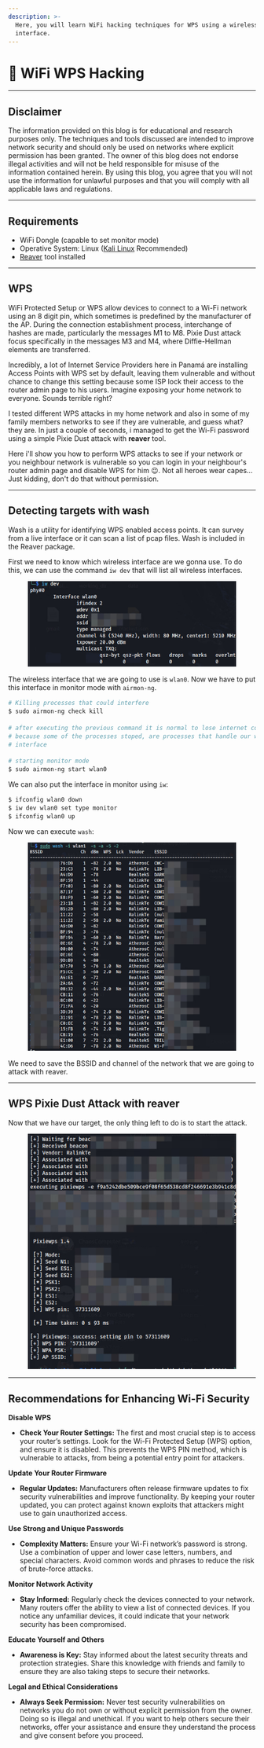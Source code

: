 ```yaml
---
description: >-
  Here, you will learn WiFi hacking techniques for WPS using a wireless
  interface.
---
```


# 🛜 WiFi WPS Hacking

***

## Disclaimer

The information provided on this blog is for educational and research purposes only. The techniques and tools discussed are intended to improve network security and should only be used on networks where explicit permission has been granted. The owner of this blog does not endorse illegal activities and will not be held responsible for misuse of the information contained herein. By using this blog, you agree that you will not use the information for unlawful purposes and that you will comply with all applicable laws and regulations.

***

## Requirements

* WiFi Dongle (capable to set monitor mode)
* Operative System: Linux ([Kali Linux](https://www.kali.org/) Recommended)
* [Reaver](https://www.kali.org/tools/reaver/) tool installed

***

## WPS&#x20;

WiFi Protected Setup or WPS allow devices to connect to a Wi-Fi network using an 8 digit pin, which sometimes is predefined by the manufacturer of the AP. During the connection establishment process, interchange of hashes are made, particularly the messages M1 to M8. Pixie Dust attack focus specifically in the messages M3 and M4, where Diffie-Hellman elements are transferred.&#x20;

Incredibly, a lot of Internet Service Providers here in Panamá are installing Access Points with WPS set by default, leaving them vulnerable and without chance to change this setting because some ISP lock their access to the router admin page to his users. Imagine exposing your home network to everyone. Sounds terrible right?

I tested different WPS attacks in my home network and also in some of my family members networks to see if they are vulnerable, and guess what? they are. In just a couple of seconds, i managed to get the Wi-Fi password using a simple Pixie Dust attack with **reaver** tool.&#x20;

Here i'll show you how to perform WPS attacks to see if your network or you neighbour network is vulnerable so you can login in your neighbour's router admin page and disable WPS for him :wink:. Not all heroes wear capes... Just kidding, don't do that without permission.

***

## Detecting targets with wash

Wash is a utility for identifying WPS enabled access points. It can survey from a live interface or it can scan a list of pcap files. Wash is included in the Reaver package.

First we need to know which wireless interface are we gonna use. To do this, we can use the command `iw dev` that will list all wireless interfaces.

<figure><img src="../../../.gitbook/assets/imagen (23).png" alt=""><figcaption></figcaption></figure>

The wireless interface that we are going to use is `wlan0`. Now we have to put this interface in monitor mode with `airmon-ng`.

```bash
# Killing processes that could interfere
$ sudo airmon-ng check kill

# after executing the previous command it is normal to lose internet connection.
# because some of the processes stoped, are processes that handle our wireless 
# interface

# starting monitor mode
$ sudo airmon-ng start wlan0
```

We can also put the interface in monitor using `iw`:

```bash
$ ifconfig wlan0 down
$ iw dev wlan0 set type monitor
$ ifconfig wlan0 up
```

Now we can execute `wash`:

<figure><img src="../../../.gitbook/assets/imagen (24).png" alt=""><figcaption></figcaption></figure>

We need to save the BSSID and channel of the network that we are going to attack with reaver.

***

## WPS Pixie Dust Attack with reaver

Now that we have our target, the only thing left to do is to start the attack.

<figure><img src="../../../.gitbook/assets/imagen (25).png" alt=""><figcaption></figcaption></figure>

***

## Recommendations for Enhancing Wi-Fi Security

**Disable WPS**

* **Check Your Router Settings:** The first and most crucial step is to access your router’s settings. Look for the Wi-Fi Protected Setup (WPS) option, and ensure it is disabled. This prevents the WPS PIN method, which is vulnerable to attacks, from being a potential entry point for attackers.&#x20;

**Update Your Router Firmware**

* **Regular Updates:** Manufacturers often release firmware updates to fix security vulnerabilities and improve functionality. By keeping your router updated, you can protect against known exploits that attackers might use to gain unauthorized access.

**Use Strong and Unique Passwords**

* **Complexity Matters:** Ensure your Wi-Fi network’s password is strong. Use a combination of upper and lower case letters, numbers, and special characters. Avoid common words and phrases to reduce the risk of brute-force attacks.

**Monitor Network Activity**

* **Stay Informed:** Regularly check the devices connected to your network. Many routers offer the ability to view a list of connected devices. If you notice any unfamiliar devices, it could indicate that your network security has been compromised.

**Educate Yourself and Others**

* **Awareness is Key:** Stay informed about the latest security threats and protection strategies. Share this knowledge with friends and family to ensure they are also taking steps to secure their networks.

**Legal and Ethical Considerations**

* **Always Seek Permission:** Never test security vulnerabilities on networks you do not own or without explicit permission from the owner. Doing so is illegal and unethical. If you want to help others secure their networks, offer your assistance and ensure they understand the process and give consent before you proceed.
